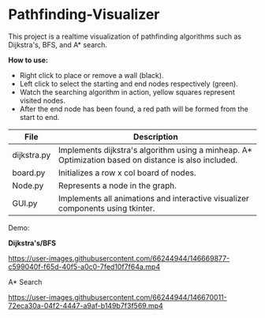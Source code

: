 # Pathfinding-Visualizer
This project is a realtime visualization of pathfinding algorithms such as Dijkstra's, BFS, and A* search.

**How to use:**

- Right click to place or remove a wall (black).
- Left click to select the starting and end nodes respectively (green).
- Watch the searching algorithm in action, yellow squares represent visited nodes.
- After the end node has been found, a red path will be formed from the start to end.

File | Description
------------ | -------------
dijkstra.py | Implements dijkstra's algorithm using a minheap. A* Optimization based on distance is also included.
board.py | Initializes a row x col board of nodes.
Node.py | Represents a node in the graph.
GUI.py | Implements all animations and interactive visualizer components using tkinter.



Demo:

**Dijkstra's/BFS**

https://user-images.githubusercontent.com/66244944/146669877-c599040f-f65d-40f5-a0c0-7fed10f7f64a.mp4


A* Search

https://user-images.githubusercontent.com/66244944/146670011-72eca30a-04f2-4447-a9af-b149b7f3f569.mp4


